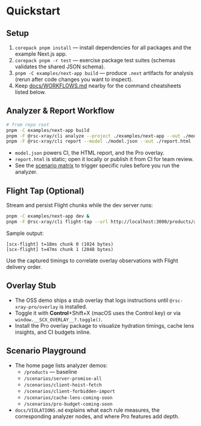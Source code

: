 # Quickstart

## Setup

1. `corepack pnpm install` — install dependencies for all packages and the example Next.js app.
2. `corepack pnpm -r test` — exercise package test suites (schemas validates the shared JSON schema).
3. `pnpm -C examples/next-app build` — produce `.next` artifacts for analysis (rerun after code changes you want to inspect).
4. Keep [docs/WORKFLOWS.md](./WORKFLOWS.md) nearby for the command cheatsheets listed below.

## Analyzer & Report Workflow

```bash
# from repo root
pnpm -C examples/next-app build
pnpm -F @rsc-xray/cli analyze --project ./examples/next-app --out ./model.json
pnpm -F @rsc-xray/cli report --model ./model.json --out ./report.html
```

- `model.json` powers CI, the HTML report, and the Pro overlay.
- `report.html` is static; open it locally or publish it from CI for team review.
- See the [scenario matrix](./WORKFLOWS.md#scenario-matrix) to trigger specific rules before you run the analyzer.

## Flight Tap (Optional)

Stream and persist Flight chunks while the dev server runs:

```bash
pnpm -C examples/next-app dev &
pnpm -F @rsc-xray/cli flight-tap --url http://localhost:3000/products/analyzer --out ./flight.json
```

Sample output:

```
[scx-flight] t=18ms chunk 0 (1024 bytes)
[scx-flight] t=47ms chunk 1 (2048 bytes)
```

Use the captured timings to correlate overlay observations with Flight delivery order.

## Overlay Stub

- The OSS demo ships a stub overlay that logs instructions until `@rsc-xray-pro/overlay` is installed.
- Toggle it with **Control**+Shift+X (macOS uses the Control key) or via `window.__SCX_OVERLAY__?.toggle()`.
- Install the Pro overlay package to visualize hydration timings, cache lens insights, and CI budgets inline.

## Scenario Playground

- The home page lists analyzer demos:
  - `/products` — baseline
  - `/scenarios/server-promise-all`
  - `/scenarios/client-hoist-fetch`
  - `/scenarios/client-forbidden-import`
  - `/scenarios/cache-lens-coming-soon`
  - `/scenarios/pro-budget-coming-soon`
- `docs/VIOLATIONS.md` explains what each rule measures, the corresponding analyzer nodes, and where Pro features add depth.
